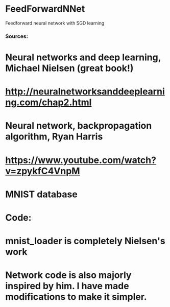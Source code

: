 # FeedForwardNNet
Feedforward neural network with SGD learning

### Sources:
# Neural networks and deep learning, Michael Nielsen (great book!)
# http://neuralnetworksanddeeplearning.com/chap2.html
# Neural network, backpropagation algorithm, Ryan Harris
# https://www.youtube.com/watch?v=zpykfC4VnpM
# MNIST database
# 
# Code:
# mnist_loader is completely Nielsen's work
# Network code is also majorly inspired by him. I have made modifications to make it simpler.


